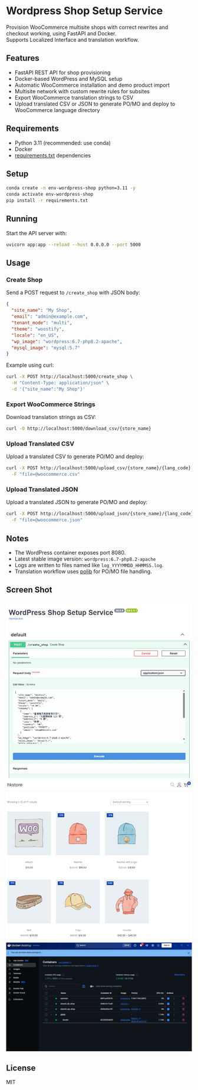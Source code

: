 # Wordpress Shop Setup Service

Provision WooCommerce multisite shops with correct rewrites and checkout working, using FastAPI and Docker.  
Supports Localized Interface and translation workflow.

## Features

- FastAPI REST API for shop provisioning
- Docker-based WordPress and MySQL setup
- Automatic WooCommerce installation and demo product import
- Multisite network with custom rewrite rules for subsites
- Export WooCommerce translation strings to CSV
- Upload translated CSV or JSON to generate PO/MO and deploy to WooCommerce language directory

## Requirements

- Python 3.11 (recommended: use conda)
- Docker
- [requirements.txt](requirements.txt) dependencies

## Setup

```sh
conda create -n env-wordpress-shop python=3.11 -y
conda activate env-wordpress-shop
pip install -r requirements.txt
```

## Running

Start the API server with:
```sh
uvicorn app:app --reload --host 0.0.0.0 --port 5000
```

## Usage

### Create Shop

Send a POST request to `/create_shop` with JSON body:
```json
{
  "site_name": "My Shop",
  "email": "admin@example.com",
  "tenant_mode": "multi",
  "theme": "woostify",
  "locale": "en_US",
  "wp_image": "wordpress:6.7-php8.2-apache",
  "mysql_image": "mysql:5.7"
}
```

Example using curl:
```sh
curl -X POST http://localhost:5000/create_shop \
  -H "Content-Type: application/json" \
  -d '{"site_name":"My Shop"}'
```

### Export WooCommerce Strings

Download translation strings as CSV:
```sh
curl -O http://localhost:5000/download_csv/{store_name}
```

### Upload Translated CSV

Upload a translated CSV to generate PO/MO and deploy:
```sh
curl -X POST http://localhost:5000/upload_csv/{store_name}/{lang_code} \
  -F "file=@woocommerce.csv"
```

### Upload Translated JSON

Upload a translated JSON to generate PO/MO and deploy:
```sh
curl -X POST http://localhost:5000/upload_json/{store_name}/{lang_code} \
  -F "file=@woocommerce.json"
```

## Notes

- The WordPress container exposes port 8080.
- Latest stable image version: `wordpress:6.7-php8.2-apache`
- Logs are written to files named like `log_YYYYMMDD_HHMMSS.log`.
- Translation workflow uses [polib](https://github.com/translate/polib) for PO/MO file handling.

## Screen Shot

![Swagger API Screen -- Create a new WordPress Shop](ShopSetup.jpg)
![Demonstration - WordPress with WooCommerce Shop Plugin + Product Demo](WooCommerce_Shop.jpg)
![Docker Image of MySQL (shared_db_shop) and WordPress Multi Site (shared_wp_shop)](docker.jpg)

## License

MIT

